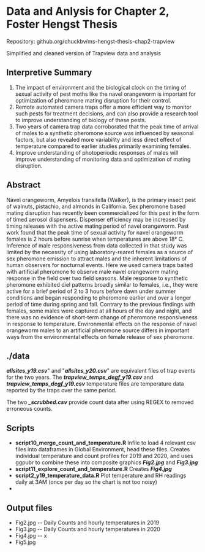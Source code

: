 # Data and Anlysis for Chapter 2, Foster Hengst Thesis 

Repository: github.org/chuckbv/ms-hengst-thesis-chap2-trapview

Simplified and cleaned version of Trapview data and analysis

## Interpretive Summary

 1. The impact of environment and the biological clock on the timing of sexual
 activity of pest moths like the navel orangeworm is important for 
 optimization of pheromone mating disruption for their control.
 2. Remote automated camera traps offer a more efficient way to monitor such 
 pests for treatment decisions, and can also provide a research tool to 
 improve understanding of biology of these pests.
 3. Two years of camera trap data corroborated that the peak time of arrival 
 of males to a synthetic pheromone source was influenced by seasonal factors,
 but also revealed more variability and less direct effect of temperature 
 compared to earlier studies primarily examining females.
 4. Improve understanding of photoperiodic responses of males will improve
 understanding of monitoring data and optimization of mating disruption. 

## Abstract

Navel orangeworm, Amyelois transitella (Walker), is the primary insect pest 
of walnuts, pistachio, and almonds in California. Sex pheromone based mating 
disruption has recently been commercialized for this pest in the form of timed 
aerosol dispensers. Dispenser efficiency may be increased by timing releases 
with the active mating period of navel orangeworm. Past work found that the 
peak time of sexual activity for navel orangeworm females is 2 hours before 
sunrise when temperatures are above 18° C. Inference of male responsiveness 
from data collected in that study was limited by the necessity of using 
laboratory-reared females as a source of sex pheromone emission to attract 
males and the inherent limitations of human observers for nocturnal events. 
Here we used camera traps baited with artificial pheromone to observe male 
navel orangeworm mating response in the field over two field seasons. Male 
response to synthetic pheromone exhibited diel patterns broadly similar to 
females, i.e., they were active for a brief period of 2 to 3 hours before dawn 
under summer conditions and began responding to pheromone earlier and over 
a longer period of time during spring and fall. Contrary to the previous 
findings with females, some males were captured at all hours of the day and 
night, and there was no evidence of short-term change of pheromone 
responsiveness in response to temperature. Environmental effects on the 
response of navel orangeworm males to an artificial pheromone source differs 
in important ways from the environmental effects on female release of sex 
pheromone.

## ./data

***allsites_y19.csv***" and "***allsites_y20.csv***" are equivalent files of trap 
events for the two years. The ***trapview_temps_degf_y19.csv*** and 
***trapview_temps_degf_y19.csv*** temperature files are temperature data 
reported by the traps over the same period.

The two ***_scrubbed.csv*** provide count data after using REGEX to removed 
erroneous counts. 

## Scripts
 - **script10_merge_count_and_temperature.R** Infile to load 4 relevant csv 
 files into dataframes in Global Environment, head these files. Creates
 individual temperature and count profiles for 2019 and 2020, and uses
 ggpubr to combine these into composite graphics ***Fig2.jpg*** and 
 ***Fig3.jpg***
 - **script11_explore_count_and_temperature.R** Creates ***Fig4.jpg***
 - **script2_y19_temperature_data.R** Plot temperature and RH readings daily 
 at 3AM (once per day so the chart is not too noisy)
 - 
 
## Output files
 - Fig2.jpg -- Daily Counts and hourly temperatures in 2019
 - Fig3.jpg -- Daily Counts and hourly temperatures in 2020
 - Fig4.jpg -- x
 - Fig5.jpg
 
 
 